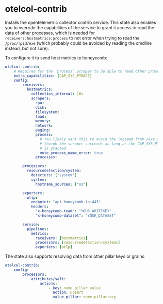 # otelcol-contrib

Installs the opentelemetric collector contrib service. This state also enables you to override the capabilities of the service to grant it access to read the data of other processes, which is needed for `receivers:hostmetrics:process` to not error when trying to read the `/proc/[pid/exe` (which probably could be avoided by reading the cmdline instead, but not sure).

To configure it to send host metrics to honeycomb:
```yaml
otelcol-contrib:
    # Required for the `process` scraper to be able to read other processes
    extra_capabilities: [CAP_SYS_PTRACE]
    config:
        receivers:
          hostmetrics:
            collection_interval: 10s
            scrapers:
              cpu:
              disk:
              filesystem:
              load:
              memory:
              network:
              paging:
              process:
                # You likely want this to avoid the logspam from /exe read errors, even
                # though the scraper succeeds as long as the CAP_SYS_PTRACE capability
                # is granted
                mute_process_name_error: true
              processes:

        processors:
          resourcedetection/system:
            detectors: ["system"]
            system:
              hostname_sources: ["os"]

        exporters:
          otlp:
            endpoint: "api.honeycomb.io:443"
            headers:
              "x-honeycomb-team": "YOUR_WRITEKEY"
              "x-honeycomb-dataset": "YOUR_DATASET"

        service:
          pipelines:
            metrics:
              receivers: [hostmetrics]
              processors: [resourcedetection/systems]
              exporters: [otlp]
```

The state also supports resolving data from other pillar keys or grains:

```yaml
otelcol-contrib:
    config:
        processors:
            attributes/salt:
                actions:
                    - key: some_pillar_value
                      action: upsert
                      value_pillar: some:pillar:key
```
